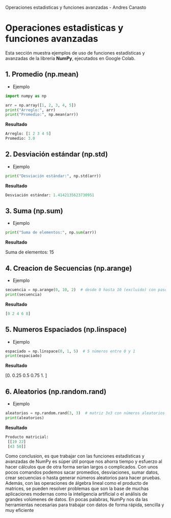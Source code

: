 
Operaciones estadisticas y funciones avanzadas - Andres Canasto

# Operaciones estadisticas y funciones avanzadas

Esta sección muestra ejemplos de uso de funciones estadísticas y avanzadas de la librería **NumPy**, ejecutados en Google Colab.

## 1. Promedio (np.mean)

- Ejemplo

```python
import numpy as np

arr = np.array([1, 2, 3, 4, 5])
print("Arreglo:", arr)
print("Promedio:", np.mean(arr))

```
**Resultado**

```python
Arreglo: [1 2 3 4 5]
Promedio: 3.0
```

## 2. Desviación estándar (np.std)

- Ejemplo

```python
print("Desviación estándar:", np.std(arr))
```

**Resultado**

```python
Desviación estándar: 1.4142135623730951
```

##  3. Suma (np.sum)

- Ejemplo

```python
print("Suma de elementos:", np.sum(arr))
```

**Resultado**

Suma de elementos: 15

## 4. Creacion de Secuencias (np.arange)

- Ejemplo

```python
secuencia = np.arange(0, 10, 2)  # desde 0 hasta 10 (excluido) con paso 2
print(secuencia)
```

**Resultado**

```python
[0 2 4 6 8]
```


## 5. Numeros Espaciados (np.linspace)

- Ejemplo

```python
espaciado = np.linspace(0, 1, 5)  # 5 números entre 0 y 1
print(espaciado)
```
**Resultado**

[0.   0.25 0.5  0.75 1.  ]

## 6. Aleatorios (np.random.rand)

- Ejemplo

```python
aleatorios = np.random.rand(3, 3)  # matriz 3x3 con números aleatorios [0,1)
print(aleatorios)
```
**Resultado**

```python
Producto matricial:
 [[19 22]
 [43 50]]
```

Como conclusion, es que trabajar con las funciones estadísticas y avanzadas de NumPy es súper útil porque nos ahorra tiempo y esfuerzo al hacer cálculos que de otra forma serían largos o complicados. Con unos pocos comandos podemos sacar promedios, desviaciones, sumar datos, crear secuencias o hasta generar números aleatorios para hacer pruebas. Además, con las operaciones de álgebra lineal como el producto de matrices, se pueden resolver problemas que son la base de muchas aplicaciones modernas como la inteligencia artificial o el análisis de grandes volúmenes de datos.
En pocas palabras, NumPy nos da las herramientas necesarias para trabajar con datos de forma rápida, sencilla y muy eficiente
